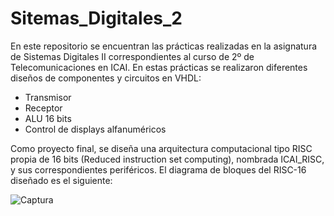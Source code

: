 # Sitemas_Digitales_2
En este repositorio se encuentran las prácticas realizadas en la asignatura de Sistemas Digitales II correspondientes al curso de 2º de Telecomunicaciones en ICAI. En estas prácticas se realizaron diferentes diseños de componentes y circuitos en VHDL:
- Transmisor 
- Receptor
- ALU 16 bits
- Control de displays alfanuméricos

Como proyecto final, se diseña una arquitectura computacional tipo RISC propia de 16 bits (Reduced instruction set computing), nombrada ICAI_RISC, y sus correspondientes periféricos. El diagrama de bloques del RISC-16 diseñado es el siguiente:

![Captura](https://user-images.githubusercontent.com/46919127/161433652-8f2e0528-5a9f-479c-ae57-95cce128c385.PNG)

